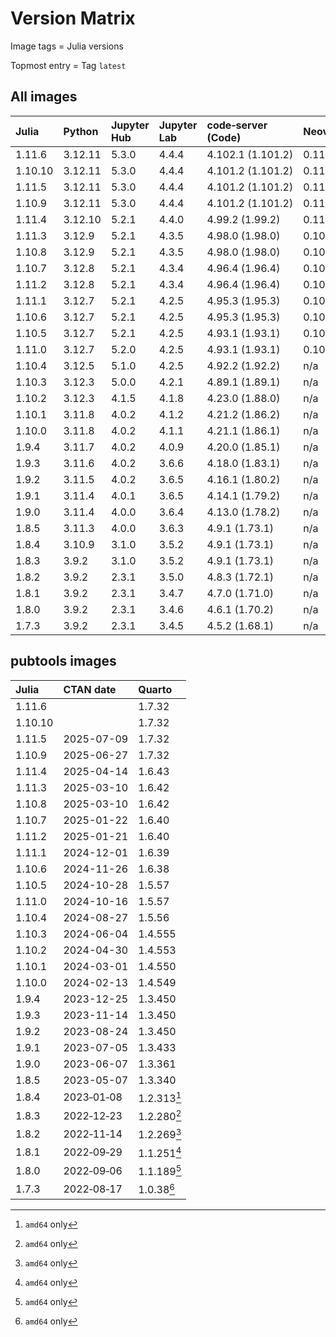 # Version Matrix

Image tags = Julia versions

Topmost entry = Tag `latest`

## All images

| Julia   | Python  | Jupyter Hub | Jupyter Lab | code‑server (Code) | Neovim | Git    | Git LFS | Pandoc | Linux distro |
|:--------|:--------|:------------|:------------|:-------------------|:-------|:-------|:--------|:-------|:-------------|
| 1.11.6  | 3.12.11 | 5.3.0       | 4.4.4       | 4.102.1 (1.101.2)  | 0.11.3 | 2.50.1 | 3.7.0   | 3.6.3  | Debian 12    |
| 1.10.10 | 3.12.11 | 5.3.0       | 4.4.4       | 4.101.2 (1.101.2)  | 0.11.2 | 2.50.0 | 3.7.0   | 3.6.3  | Debian 12    |
| 1.11.5  | 3.12.11 | 5.3.0       | 4.4.4       | 4.101.2 (1.101.2)  | 0.11.2 | 2.50.1 | 3.7.0   | 3.6.3  | Debian 12    |
| 1.10.9  | 3.12.11 | 5.3.0       | 4.4.4       | 4.101.2 (1.101.2)  | 0.11.2 | 2.50.0 | 3.7.0   | 3.6.3  | Debian 12    |
| 1.11.4  | 3.12.10 | 5.2.1       | 4.4.0       | 4.99.2 (1.99.2)    | 0.11.0 | 2.49.0 | 3.6.1   | 3.4    | Debian 12    |
| 1.11.3  | 3.12.9  | 5.2.1       | 4.3.5       | 4.98.0 (1.98.0)    | 0.10.4 | 2.48.1 | 3.6.1   | 3.4    | Debian 12    |
| 1.10.8  | 3.12.9  | 5.2.1       | 4.3.5       | 4.98.0 (1.98.0)    | 0.10.4 | 2.48.1 | 3.6.1   | 3.4    | Debian 12    |
| 1.10.7  | 3.12.8  | 5.2.1       | 4.3.4       | 4.96.4 (1.96.4)    | 0.10.3 | 2.48.1 | 3.6.1   | 3.4    | Debian 12    |
| 1.11.2  | 3.12.8  | 5.2.1       | 4.3.4       | 4.96.4 (1.96.4)    | 0.10.3 | 2.48.1 | 3.6.1   | 3.4    | Debian 12    |
| 1.11.1  | 3.12.7  | 5.2.1       | 4.2.5       | 4.95.3 (1.95.3)    | 0.10.2 | 2.47.1 | 3.6.0   | 3.4    | Debian 12    |
| 1.10.6  | 3.12.7  | 5.2.1       | 4.2.5       | 4.95.3 (1.95.3)    | 0.10.2 | 2.47.1 | 3.6.0   | 3.4    | Debian 12    |
| 1.10.5  | 3.12.7  | 5.2.1       | 4.2.5       | 4.93.1 (1.93.1)    | 0.10.2 | 2.47.0 | 3.5.1   | 3.2    | Debian 12    |
| 1.11.0  | 3.12.7  | 5.2.0       | 4.2.5       | 4.93.1 (1.93.1)    | 0.10.2 | 2.47.0 | 3.5.1   | 3.2    | Debian 12    |
| 1.10.4  | 3.12.5  | 5.1.0       | 4.2.5       | 4.92.2 (1.92.2)    | n/a    | 2.46.0 | 3.5.1   | 3.2    | Debian 12    |
| 1.10.3  | 3.12.3  | 5.0.0       | 4.2.1       | 4.89.1 (1.89.1)    | n/a    | 2.45.2 | 3.5.1   | 3.1.11 | Debian 12    |
| 1.10.2  | 3.12.3  | 4.1.5       | 4.1.8       | 4.23.0 (1.88.0)    | n/a    | 2.45.0 | 3.5.1   | 3.1.11 | Debian 12    |
| 1.10.1  | 3.11.8  | 4.0.2       | 4.1.2       | 4.21.2 (1.86.2)    | n/a    | 2.44.0 | 3.4.1   | 3.1.11 | Debian 12    |
| 1.10.0  | 3.11.8  | 4.0.2       | 4.1.1       | 4.21.1 (1.86.1)    | n/a    | 2.43.1 | 3.4.1   | 3.1.11 | Debian 12    |
| 1.9.4   | 3.11.7  | 4.0.2       | 4.0.9       | 4.20.0 (1.85.1)    | n/a    | 2.43.0 | 3.4.1   | 3.1.1  | Debian 12    |
| 1.9.3   | 3.11.6  | 4.0.2       | 3.6.6       | 4.18.0 (1.83.1)    | n/a    | 2.42.1 | 3.4.0   | 3.1.1  | Debian 12    |
| 1.9.2   | 3.11.5  | 4.0.2       | 3.6.5       | 4.16.1 (1.80.2)    | n/a    | 2.42.0 | 3.4.0   | 3.1.1  | Debian 12    |
| 1.9.1   | 3.11.4  | 4.0.1       | 3.6.5       | 4.14.1 (1.79.2)    | n/a    | 2.41.0 | 3.3.0   | 3.1.1  | Debian 12    |
| 1.9.0   | 3.11.4  | 4.0.0       | 3.6.4       | 4.13.0 (1.78.2)    | n/a    | 2.41.0 | 3.3.0   | 3.1.1  | Debian 11    |
| 1.8.5   | 3.11.3  | 4.0.0       | 3.6.3       | 4.9.1 (1.73.1)     | n/a    | 2.40.1 | 3.3.0   | 3.1.1  | Debian 11    |
| 1.8.4   | 3.10.9  | 3.1.0       | 3.5.2       | 4.9.1 (1.73.1)     | n/a    | 2.39.0 | 3.3.0   | 2.19.2 | Debian 11    |
| 1.8.3   | 3.9.2   | 3.1.0       | 3.5.2       | 4.9.1 (1.73.1)     | n/a    | 2.39.0 | 3.3.0   | 2.19.2 | Debian 11    |
| 1.8.2   | 3.9.2   | 2.3.1       | 3.5.0       | 4.8.3 (1.72.1)     | n/a    | 2.38.1 | 3.2.0   | 2.19.2 | Debian 11    |
| 1.8.1   | 3.9.2   | 2.3.1       | 3.4.7       | 4.7.0 (1.71.0)     | n/a    | 2.37.3 | 3.2.0   | 2.19.2 | Debian 11    |
| 1.8.0   | 3.9.2   | 2.3.1       | 3.4.6       | 4.6.1 (1.70.2)     | n/a    | 2.37.2 | 3.2.0   | 2.19.2 | Debian 11    |
| 1.7.3   | 3.9.2   | 2.3.1       | 3.4.5       | 4.5.2 (1.68.1)     | n/a    | 2.37.2 | 3.2.0   | 2.18   | Debian 11    |

## pubtools images

| Julia   | CTAN date  | Quarto      |
|:--------|:-----------|:------------|
| 1.11.6  |            | 1.7.32      |
| 1.10.10 |            | 1.7.32      |
| 1.11.5  | 2025-07-09 | 1.7.32      |
| 1.10.9  | 2025-06-27 | 1.7.32      |
| 1.11.4  | 2025-04-14 | 1.6.43      |
| 1.11.3  | 2025-03-10 | 1.6.42      |
| 1.10.8  | 2025-03-10 | 1.6.42      |
| 1.10.7  | 2025-01-22 | 1.6.40      |
| 1.11.2  | 2025-01-21 | 1.6.40      |
| 1.11.1  | 2024-12-01 | 1.6.39      |
| 1.10.6  | 2024-11-26 | 1.6.38      |
| 1.10.5  | 2024-10-28 | 1.5.57      |
| 1.11.0  | 2024-10-16 | 1.5.57      |
| 1.10.4  | 2024-08-27 | 1.5.56      |
| 1.10.3  | 2024-06-04 | 1.4.555     |
| 1.10.2  | 2024-04-30 | 1.4.553     |
| 1.10.1  | 2024-03-01 | 1.4.550     |
| 1.10.0  | 2024-02-13 | 1.4.549     |
| 1.9.4   | 2023-12-25 | 1.3.450     |
| 1.9.3   | 2023-11-14 | 1.3.450     |
| 1.9.2   | 2023-08-24 | 1.3.450     |
| 1.9.1   | 2023-07-05 | 1.3.433     |
| 1.9.0   | 2023-06-07 | 1.3.361     |
| 1.8.5   | 2023-05-07 | 1.3.340     |
| 1.8.4   | 2023‑01‑08 | 1.2.313[^1] |
| 1.8.3   | 2022‑12‑23 | 1.2.280[^1] |
| 1.8.2   | 2022‑11‑14 | 1.2.269[^1] |
| 1.8.1   | 2022‑09‑29 | 1.1.251[^1] |
| 1.8.0   | 2022‑09‑06 | 1.1.189[^1] |
| 1.7.3   | 2022‑08‑17 | 1.0.38[^1]  |

[^1]: `amd64` only
